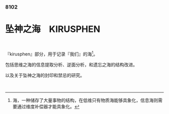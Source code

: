 ### 8102

# 坠神之海 &ensp; KIRUSPHEN

<br/>

『kirusphen』部分，用于记录『我们』的海[^<sup>1</sup>]。

包括思维之海的信息提取分析、逆面分析，和遗忘之海的结构改进。

以及关于坠神之海的封印和禁忌的研究。

<br/>

[^<sup>1</sup>]: 海，一种储存了大量事物的结构，在低维只有物质海能够具象化，信息海则需要通过维度补偿器才能具象化。